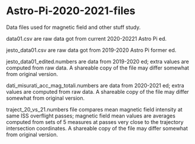 # Astro-Pi-2020-2021-files
Data files used for magnetic field and other stuff study.

data01.csv are raw data got from current 2020-20221 Astro Pi ed.

jesto_data01.csv are raw data got from 2019-2020 Astro Pi former ed.

jesto_data01_edited.numbers are data from 2019-2020 ed; extra values are computed from raw data. A shareable copy of the file may differ somewhat from original version.

dati_misurati_acc_mag_totali.numbers are data from 2020-2021 ed; extra values are computed from raw data. A shareable copy of the file may differ somewhat from original version.

traject_20_vs_21.numbers file compares mean magnetic field intensity at same ISS overflight passes; magnetic field mean values are averages computed from sets of 5 measures at passes very close to the trajectory intersection coordinates. A shareable copy of the file may differ somewhat from original version.
